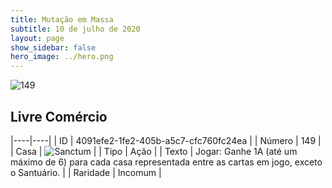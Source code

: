 ```yaml
---
title: Mutação em Massa
subtitle: 10 de julho de 2020
layout: page
show_sidebar: false
hero_image: ../hero.png
---
```


![149](https://cdn.keyforgegame.com/media/card_front/pt/479_149_RGXPQ6WJ9Q52_pt.png)

## Livre Comércio

|----|----|
| ID | 4091efe2-1fe2-405b-a5c7-cfc760fc24ea |
| Número | 149 |
| Casa | ![Sanctum](https://archonarcana.com/images/thumb/c/c7/Sanctum.png/22px-Sanctum.png "Santuário") |
| Tipo | Ação |
| Texto | Jogar: Ganhe 1A (até um máximo  de 6) para cada casa representada entre as cartas em jogo, exceto o Santuário. |
| Raridade | Incomum |
